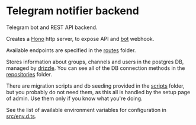 # Telegram notifier backend

Telegram bot and REST API backend.

Creates a [Hono](https://hono.dev/) http server, to expose API and
[bot](https://github.com/yagop/node-telegram-bot-api) webhook.

Available endpoints are specified in the [routes](./src/routes/) folder.

Stores information about groups, channels and users in the postgres DB, managed by
[drizzle](https://orm.drizzle.team/). You can see all of the DB connection 
methods in the [repositories](./src/repositories/) folder.

There are migration scripts and db seeding provided in the [scripts](./scripts/) 
folder, but you probably do not need them, as this all is handled by the setup
page of admin. Use them only if you know what you're doing.

See the list of available environment variables for configuration in [src/env.d.ts](./src//env.d.ts).
